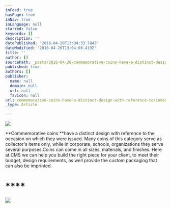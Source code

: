 ```yaml
---
inFeed: true
hasPage: true
inNav: true
inLanguage: null
starred: false
keywords: []
description: ''
datePublished: '2016-04-20T13:04:33.784Z'
dateModified: '2016-04-20T13:04:08.419Z'
title: ''
author: []
sourcePath: _posts/2016-04-20-commemorative-coins-have-a-distinct-design-with-reference-to.md
published: true
authors: []
publisher:
  name: null
  domain: null
  url: null
  favicon: null
url: commemorative-coins-have-a-distinct-design-with-reference-to/index.html
_type: Article

---
```

![](https://the-grid-user-content.s3-us-west-2.amazonaws.com/fe4d956a-bace-4c4d-9bc2-48e3aac8627c.jpg)

**Commemorative coins **have a distinct design with reference to the occasion on which they were issued. Many coins of this category serve as collector's items only, while in corporate, schools, organizations they serve several purposes.Coins can come in all sizes, materials, and finishes. Here at CMS we can help you build the right piece for your client, to meet their budget, design requirements, as well provide the custom packaging that can also be imprinted.

# ****
![](https://the-grid-user-content.s3-us-west-2.amazonaws.com/777206b2-4047-436c-af19-c9eadefadbd4.jpg)